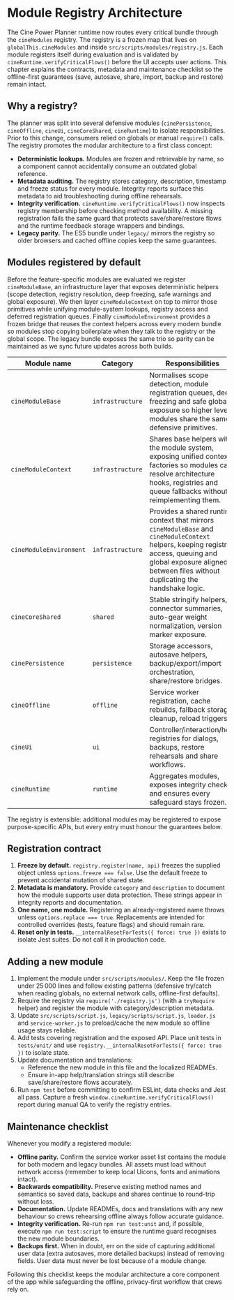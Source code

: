 # Module Registry Architecture

The Cine Power Planner runtime now routes every critical bundle through the
`cineModules` registry. The registry is a frozen map that lives on
`globalThis.cineModules` and inside `src/scripts/modules/registry.js`. Each
module registers itself during evaluation and is validated by
`cineRuntime.verifyCriticalFlows()` before the UI accepts user actions. This
chapter explains the contracts, metadata and maintenance checklist so the
offline-first guarantees (save, autosave, share, import, backup and restore)
remain intact.

## Why a registry?

The planner was split into several defensive modules (`cinePersistence`,
`cineOffline`, `cineUi`, `cineCoreShared`, `cineRuntime`) to isolate
responsibilities. Prior to this change, consumers relied on globals or manual
`require()` calls. The registry promotes the modular architecture to a first
class concept:

- **Deterministic lookups.** Modules are frozen and retrievable by name, so a
  component cannot accidentally consume an outdated global reference.
- **Metadata auditing.** The registry stores category, description, timestamp
  and freeze status for every module. Integrity reports surface this metadata to
  aid troubleshooting during offline rehearsals.
- **Integrity verification.** `cineRuntime.verifyCriticalFlows()` now inspects
  registry membership before checking method availability. A missing registration
  fails the same guard that protects save/share/restore flows and the runtime
  feedback storage wrappers and bindings.
- **Legacy parity.** The ES5 bundle under `legacy/` mirrors the registry so
  older browsers and cached offline copies keep the same guarantees.

## Modules registered by default

Before the feature-specific modules are evaluated we register
`cineModuleBase`, an infrastructure layer that exposes deterministic helpers
(scope detection, registry resolution, deep freezing, safe warnings and global
exposure). We then layer `cineModuleContext` on top to mirror those primitives
while unifying module-system lookups, registry access and deferred registration
queues. Finally `cineModuleEnvironment` provides a frozen bridge that reuses the
context helpers across every modern bundle so modules stop copying boilerplate
when they talk to the registry or the global scope. The legacy bundle exposes
the same trio so parity can be maintained as we sync future updates across both
builds.

| Module name        | Category          | Responsibilities |
| ------------------ | ----------------- | ---------------- |
| `cineModuleBase`   | `infrastructure`  | Normalises scope detection, module registration queues, deep freezing and safe global exposure so higher level modules share the same defensive primitives. |
| `cineModuleContext` | `infrastructure` | Shares base helpers with the module system, exposing unified context factories so modules can resolve architecture hooks, registries and queue fallbacks without reimplementing them. |
| `cineModuleEnvironment` | `infrastructure` | Provides a shared runtime context that mirrors `cineModuleBase` and `cineModuleContext` helpers, keeping registry access, queuing and global exposure aligned between files without duplicating the handshake logic. |
| `cineCoreShared`   | `shared`          | Stable stringify helpers, connector summaries, auto-gear weight normalization, version marker exposure. |
| `cinePersistence`  | `persistence`     | Storage accessors, autosave helpers, backup/export/import orchestration, share/restore bridges. |
| `cineOffline`      | `offline`         | Service worker registration, cache rebuilds, fallback storage cleanup, reload triggers. |
| `cineUi`           | `ui`              | Controller/interaction/help registries for dialogs, backups, restore rehearsals and share workflows. |
| `cineRuntime`      | `runtime`         | Aggregates modules, exposes integrity checks and ensures every safeguard stays frozen. |

The registry is extensible: additional modules may be registered to expose
purpose-specific APIs, but every entry must honour the guarantees below.

## Registration contract

1. **Freeze by default.** `registry.register(name, api)` freezes the supplied
   object unless `options.freeze === false`. Use the default freeze to prevent
   accidental mutation of shared state.
2. **Metadata is mandatory.** Provide `category` and `description` to document
   how the module supports user data protection. These strings appear in
   integrity reports and documentation.
3. **One name, one module.** Registering an already-registered name throws
   unless `options.replace === true`. Replacements are intended for controlled
   overrides (tests, feature flags) and should remain rare.
4. **Reset only in tests.** `__internalResetForTests({ force: true })` exists to
   isolate Jest suites. Do not call it in production code.

## Adding a new module

1. Implement the module under `src/scripts/modules/`. Keep the file frozen under
   25 000 lines and follow existing patterns (defensive try/catch when reading
   globals, no external network calls, offline-first defaults).
2. Require the registry via `require('./registry.js')` (with a `tryRequire`
   helper) and register the module with category/description metadata.
3. Update `src/scripts/script.js`, `legacy/scripts/script.js`, `loader.js` and
   `service-worker.js` to preload/cache the new module so offline usage stays
   reliable.
4. Add tests covering registration and the exposed API. Place unit tests in
   `tests/unit/` and use `registry.__internalResetForTests({ force: true })` to
   isolate state.
5. Update documentation and translations:
   - Reference the new module in this file and the localized READMEs.
   - Ensure in-app help/translation strings still describe save/share/restore
     flows accurately.
6. Run `npm test` before committing to confirm ESLint, data checks and Jest all
   pass. Capture a fresh `window.cineRuntime.verifyCriticalFlows()` report during
   manual QA to verify the registry entries.

## Maintenance checklist

Whenever you modify a registered module:

- **Offline parity.** Confirm the service worker asset list contains the module
  for both modern and legacy bundles. All assets must load without network
  access (remember to keep local Uicons, fonts and animations intact).
- **Backwards compatibility.** Preserve existing method names and semantics so
  saved data, backups and shares continue to round-trip without loss.
- **Documentation.** Update READMEs, docs and translations with any new
  behaviour so crews rehearsing offline always follow accurate guidance.
- **Integrity verification.** Re-run `npm run test:unit` and, if possible,
  execute `npm run test:script` to ensure the runtime guard recognises the new
  module boundaries.
- **Backups first.** When in doubt, err on the side of capturing additional user
  data (extra autosaves, more detailed backups) instead of removing fields. User
  data must never be lost because of a module change.

Following this checklist keeps the modular architecture a core component of the
app while safeguarding the offline, privacy-first workflow that crews rely on.
